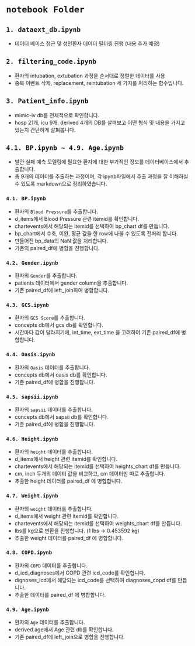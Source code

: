 # `notebook Folder` 

## `1. dataext_db.ipynb`
* 데이터 베이스 접근 및 성인환자 데이터 필터링 진행 (내용 추가 예정)

## `2. filtering_code.ipynb`
* 환자의 intubation, extubation 과정을 순서대로 정렬한 데이터를 사용
* 중복 이벤트 삭제, replacement, reintubation 세 가지를 처리하는 함수입니다.

## `3. Patient_info.ipynb`
* mimic-iv db를 전체적으로 확인합니다.
* hosp 21개, icu 9개, derived 4개의 DB를 살펴보고 어떤 형식 및 내용을 가지고 있는지 간단하게 살펴봅니다.

## `4.1. BP.ipynb ~ 4.9. Age.ipynb`
* 발관 실패 예측 모델링에 필요한 환자에 대한 부가적인 정보를 데이터베이스에서 추출합니다.
* 총 9개의 데이터를 추출하는 과정이며, 각 ipynb파일에서 추출 과정을 잘 이해하실 수 있도록 markdown으로 정리하였습니다.


### `4.1. BP.ipynb`
* 환자의 `Blood Pressure`를 추출합니다.
* d_items에서 Blood Pressure 관련 itemid를 확인합니다.
* chartevents에서 해당되는 itemid를 선택하여 bp_chart df를 만듭니다.
* bp_chart에서 수축, 이완, 평균 값을 한 row에 나올 수 있도록 전처리 합니다.
* 만들어진 bp_data의 NaN 값을 처리합니다.
* 기존의 paired_df에 병합을 진행합니다.

### `4.2. Gender.ipynb`
* 환자의 `Gender`를 추출합니다.
* patients 데이터에서 gender column을 추출합니다.
* 기존 paired_df에 left_join하여 병합합니다.

### `4.3. GCS.ipynb`
* 환자의 `GCS Score`를 추출합니다.
* concepts db에서 gcs db를 확인합니다.
* 시간마다 값이 달라지기에, int_time, ext_time 을 고려하여 기존 paired_df에 병합합니다.

### `4.4. Oasis.ipynb`
* 환자의 `Oasis` 데이터를 추출합니다.
* concepts db에서 oasis db를 확인합니다.
* 기존 paired_df에 병합을 진행합니다.

### `4.5. sapsii.ipynb`
* 환자의 `sapsii` 데이터를 추출합니다.
* concepts db에서 sapsii db를 확인합니다.
* 기존 paired_df에 병합을 진행합니다.

### `4.6. Height.ipynb`
* 환자의 `height` 데이터를 추출합니다.
* d_items에서 height 관련 itemid를 확인합니다.
* chartevents에서 해당되는 itemid를 선택하여 heights_chart df를 만듭니다.
* cm, inch 두개의 데이터 값을 비교하고, cm 데이터만 따로 추출합니다.
* 추출한 height 데이터를 paired_df 에 병합합니다.

### `4.7. Weight.ipynb`
* 환자의 `weight` 데이터를 추출합니다.
* d_items에서 weight 관련 itemid를 확인합니다.
* chartevents에서 해당되는 itemid를 선택하여 weights_chart df를 만듭니다.
* lbs를 kg으로 변환을 진행합니다. (1 lbs → 0.453592 kg)
* 추출한 weight 데이터를 paired_df 에 병합합니다.

### `4.8. COPD.ipynb`
* 환자의 `COPD` 데이터를 추출합니다.
* d_icd_diagnoses에서 COPD 관련 icd_code를 확인합니다.
* dignoses_icd에서 해당되는 icd_code를 선택하여 diagnoses_copd df를 만듭니다.
* 추출한 데이터를 paired_df 에 병합합니다.

### `4.9. Age.ipynb`
* 환자의 `Age` 데이터를 추출합니다.
* derived.age에서 Age 관련 db를 확인합니다.
* 기존 paired_df에 left_join으로 병합을 진행합니다.